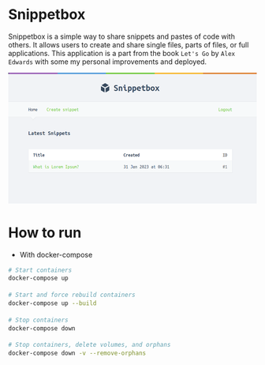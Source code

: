 # Snippetbox

Snippetbox is a simple way to share snippets and pastes of code with others. It allows users to create and share single files, parts of files, or full applications.
This application is a part from the book `Let's Go` by `Alex Edwards` with some my personal improvements and deployed.

![app](assets/app.png)

# How to run

- With docker-compose

```bash
# Start containers
docker-compose up

# Start and force rebuild containers
docker-compose up --build

# Stop containers
docker-compose down

# Stop containers, delete volumes, and orphans
docker-compose down -v --remove-orphans
```
